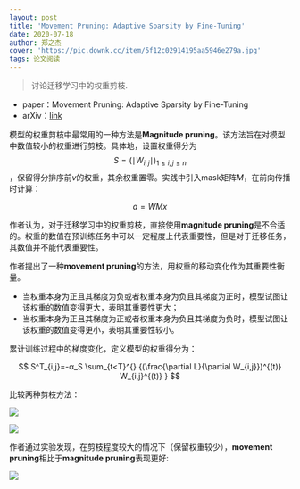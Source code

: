 ```yaml
---
layout: post
title: 'Movement Pruning: Adaptive Sparsity by Fine-Tuning'
date: 2020-07-18
author: 郑之杰
cover: 'https://pic.downk.cc/item/5f12c02914195aa5946e279a.jpg'
tags: 论文阅读
---
```


> 讨论迁移学习中的权重剪枝.

- paper：Movement Pruning: Adaptive Sparsity by Fine-Tuning
- arXiv：[link](https://arxiv.org/abs/2005.07683)

模型的权重剪枝中最常用的一种方法是**Magnitude pruning**。该方法旨在对模型中数值较小的权重进行剪枝。具体地，设置权重得分为$$S=(\mid W_{i,j} \mid)_{1≤i,j≤n}$$，保留得分排序前$v%$的权重，其余权重置零。实践中引入mask矩阵$M$，在前向传播时计算：

$$ a = WMx $$

作者认为，对于迁移学习中的权重剪枝，直接使用**magnitude pruning**是不合适的。权重的数值在预训练任务中可以一定程度上代表重要性，但是对于迁移任务，其数值并不能代表重要性。

作者提出了一种**movement pruning**的方法，用权重的移动变化作为其重要性衡量。
- 当权重本身为正且其梯度为负或者权重本身为负且其梯度为正时，模型试图让该权重的数值变得更大，表明其重要性更大；
- 当权重本身为正且其梯度为正或者权重本身为负且其梯度为负时，模型试图让该权重的数值变得更小，表明其重要性较小。

累计训练过程中的梯度变化，定义模型的权重得分为：

$$ S^T_{i,j}=-α_S \sum_{t<T}^{} {(\frac{\partial L}{\partial W_{i,j}})^{(t)} W_{i,j}^{(t)} } $$

比较两种剪枝方法：

![](https://pic.downk.cc/item/5f12dae114195aa594758840.jpg)

![](https://pic.downk.cc/item/5f12db1f14195aa59475a7cb.jpg)

作者通过实验发现，在剪枝程度较大的情况下（保留权重较少），**movement pruning**相比于**magnitude pruning**表现更好:

![](https://pic.downk.cc/item/5f12db5414195aa59475b482.jpg)
